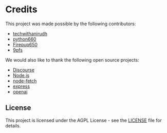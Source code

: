 # Credits

This project was made possible by the following contributors:

- [techwithanirudh](https://replit.com/@techwithanirudh)
- [python660](https://replit.com/@python660)
- [Firepup650](https://replit.com/@Firepup650)
- [9pfs](https://replit.com/@9pfs)

We would also like to thank the following open source projects:

- [Discourse](https://github.com/discourse/discourse)
- [Node.js](https://github.com/nodejs/node)
- [node-fetch](https://github.com/node-fetch/node-fetch)
- [express](https://github.com/expressjs/express)
- [openai](https://github.com/openai/openai-node)

## License

This project is licensed under the AGPL License - see the [LICENSE](LICENSE) file for details.
